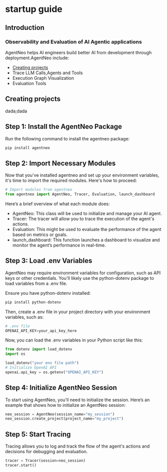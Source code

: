 # startup guide

## Introduction
### **Observability and Evaluation of AI Agentic applications**
AgentNeo helps AI engineers build better AI from development through deployment.AgentNeo include:
- [Creating projects ](#Creating_projects)
- Trace LLM Calls,Agents and Tools
- Execution Graph Visualization
- Evaluation Tools
## Creating projects
dada;dada

## Step 1: Install the AgentNeo Package
Run the following command to install the agentneo package:

```py
pip install agentneo
```
## Step 2: Import Necessary Modules
Now that you've installed agentneo and set up your environment variables, it's time to import the required modules. Here's how to proceed:
```py 
# Import modules from agentneo
from agentneo import AgentNeo, Tracer, Evaluation, launch_dashboard
```
Here’s a brief overview of what each module does:

- AgentNeo: This class will be used to initialize and manage your AI agent.
- Tracer: The tracer will allow you to trace the execution of the agent's actions.
- Evaluation: This might be used to evaluate the performance of the agent based on metrics or goals.
- launch_dashboard: This function launches a dashboard to visualize and monitor the agent’s performance in real-time.

## Step 3: Load .env Variables
AgentNeo may require environment variables for configuration, such as API keys or other credentials. You'll likely use the python-dotenv package to load variables from a .env file.

Ensure you have python-dotenv installed:
```py
pip install python-dotenv

```
Then, create a .env file in your project directory with your environment variables, such as:
```py
# .env file
OPENAI_API_KEY=your_api_key_here
```
Now, you can load the .env variables in your Python script like this:

```py
from dotenv import load_dotenv
import os

load_dotenv("your env file path")
# Initialize OpenAI API
openai.api_key = os.getenv("OPENAI_API_KEY")
```
## Step 4: Initialize AgentNeo Session
To start using AgentNeo, you'll need to initialize the session. Here’s an example that shows how to initialize an AgentNeo session:
```py 
neo_session = AgentNeo(session_name="my_session")
neo_session.create_project(project_name="my_project")
```
## Step 5: Start Tracing
Tracing allows you to log and track the flow of the agent's actions and decisions for debugging and evaluation.
```py
tracer = Tracer(session=neo_session)
tracer.start()
```
